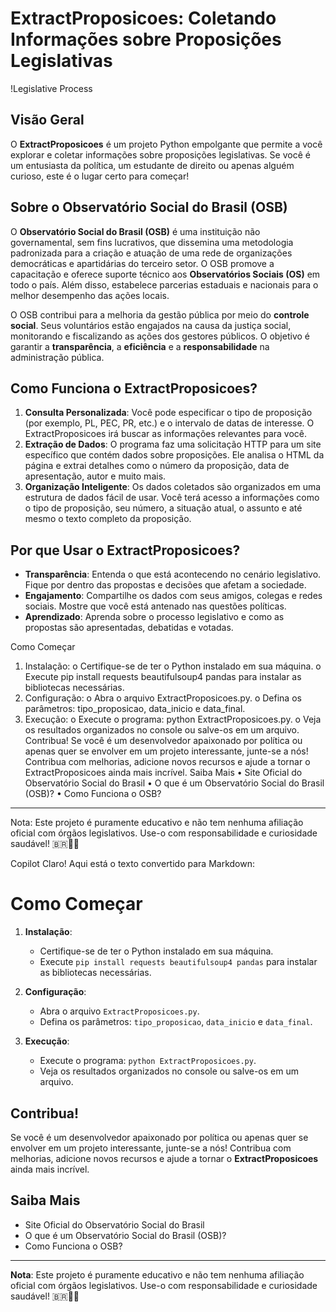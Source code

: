 # ExtractProposicoes: Coletando Informações sobre Proposições Legislativas

!Legislative Process

## Visão Geral

O **ExtractProposicoes** é um projeto Python empolgante que permite a você explorar e coletar informações sobre proposições legislativas. Se você é um entusiasta da política, um estudante de direito ou apenas alguém curioso, este é o lugar certo para começar!

## Sobre o Observatório Social do Brasil (OSB)

O **Observatório Social do Brasil (OSB)** é uma instituição não governamental, sem fins lucrativos, que dissemina uma metodologia padronizada para a criação e atuação de uma rede de organizações democráticas e apartidárias do terceiro setor. O OSB promove a capacitação e oferece suporte técnico aos **Observatórios Sociais (OS)** em todo o país. Além disso, estabelece parcerias estaduais e nacionais para o melhor desempenho das ações locais.

O OSB contribui para a melhoria da gestão pública por meio do **controle social**. Seus voluntários estão engajados na causa da justiça social, monitorando e fiscalizando as ações dos gestores públicos. O objetivo é garantir a **transparência**, a **eficiência** e a **responsabilidade** na administração pública.

## Como Funciona o ExtractProposicoes?

1. **Consulta Personalizada**: Você pode especificar o tipo de proposição (por exemplo, PL, PEC, PR, etc.) e o intervalo de datas de interesse. O ExtractProposicoes irá buscar as informações relevantes para você.
2. **Extração de Dados**: O programa faz uma solicitação HTTP para um site específico que contém dados sobre proposições. Ele analisa o HTML da página e extrai detalhes como o número da proposição, data de apresentação, autor e muito mais.
3. **Organização Inteligente**: Os dados coletados são organizados em uma estrutura de dados fácil de usar. Você terá acesso a informações como o tipo de proposição, seu número, a situação atual, o assunto e até mesmo o texto completo da proposição.

## Por que Usar o ExtractProposicoes?

- **Transparência**: Entenda o que está acontecendo no cenário legislativo. Fique por dentro das propostas e decisões que afetam a sociedade.
- **Engajamento**: Compartilhe os dados com seus amigos, colegas e redes sociais. Mostre que você está antenado nas questões políticas.
- **Aprendizado**: Aprenda sobre o processo legislativo e como as propostas são apresentadas, debatidas e votadas.

Como Começar
1.	Instalação:
o	Certifique-se de ter o Python instalado em sua máquina.
o	Execute pip install requests beautifulsoup4 pandas para instalar as bibliotecas necessárias.
2.	Configuração:
o	Abra o arquivo ExtractProposicoes.py.
o	Defina os parâmetros: tipo_proposicao, data_inicio e data_final.
3.	Execução:
o	Execute o programa: python ExtractProposicoes.py.
o	Veja os resultados organizados no console ou salve-os em um arquivo.
Contribua!
Se você é um desenvolvedor apaixonado por política ou apenas quer se envolver em um projeto interessante, junte-se a nós! Contribua com melhorias, adicione novos recursos e ajude a tornar o ExtractProposicoes ainda mais incrível.
Saiba Mais
•	Site Oficial do Observatório Social do Brasil
•	O que é um Observatório Social do Brasil (OSB)?
•	Como Funciona o OSB?
________________________________________
Nota: Este projeto é puramente educativo e não tem nenhuma afiliação oficial com órgãos legislativos. Use-o com responsabilidade e curiosidade saudável! 🇧🇷📜🤝

Copilot
Claro! Aqui está o texto convertido para Markdown:

# Como Começar

1. **Instalação**:
    - Certifique-se de ter o Python instalado em sua máquina.
    - Execute `pip install requests beautifulsoup4 pandas` para instalar as bibliotecas necessárias.

2. **Configuração**:
    - Abra o arquivo `ExtractProposicoes.py`.
    - Defina os parâmetros: `tipo_proposicao`, `data_inicio` e `data_final`.

3. **Execução**:
    - Execute o programa: `python ExtractProposicoes.py`.
    - Veja os resultados organizados no console ou salve-os em um arquivo.

## Contribua!

Se você é um desenvolvedor apaixonado por política ou apenas quer se envolver em um projeto interessante, junte-se a nós! Contribua com melhorias, adicione novos recursos e ajude a tornar o **ExtractProposicoes** ainda mais incrível.

## Saiba Mais

- Site Oficial do Observatório Social do Brasil
- O que é um Observatório Social do Brasil (OSB)?
- Como Funciona o OSB?

---

**Nota**: Este projeto é puramente educativo e não tem nenhuma afiliação oficial com órgãos legislativos. Use-o com responsabilidade e curiosidade saudável! 🇧🇷📜🤝